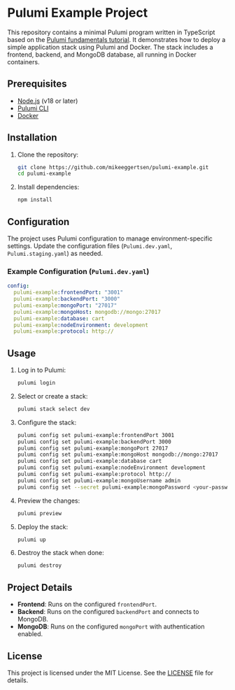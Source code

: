 # Pulumi Example Project

This repository contains a minimal Pulumi program written in TypeScript based on the [Pulumi fundamentals tutorial](https://www.pulumi.com/tutorials/pulumi-fundamentals/). It demonstrates how to deploy a simple application stack using Pulumi and Docker. The stack includes a frontend, backend, and MongoDB database, all running in Docker containers.

## Prerequisites

- [Node.js](https://nodejs.org/) (v18 or later)
- [Pulumi CLI](https://www.pulumi.com/docs/get-started/install/)
- [Docker](https://www.docker.com/)

## Installation

1. Clone the repository:

   ```sh
   git clone https://github.com/mikeeggertsen/pulumi-example.git
   cd pulumi-example
   ```

2. Install dependencies:

   ```sh
   npm install
   ```

## Configuration

The project uses Pulumi configuration to manage environment-specific settings. Update the configuration files (`Pulumi.dev.yaml`, `Pulumi.staging.yaml`) as needed.

### Example Configuration (`Pulumi.dev.yaml`)

```yaml
config:
  pulumi-example:frontendPort: "3001"
  pulumi-example:backendPort: "3000"
  pulumi-example:mongoPort: "27017"
  pulumi-example:mongoHost: mongodb://mongo:27017
  pulumi-example:database: cart
  pulumi-example:nodeEnvironment: development
  pulumi-example:protocol: http://
```

## Usage

1. Log in to Pulumi:

   ```sh
   pulumi login
   ```

2. Select or create a stack:

   ```sh
   pulumi stack select dev
   ```

3. Configure the stack:

   ```sh
   pulumi config set pulumi-example:frontendPort 3001
   pulumi config set pulumi-example:backendPort 3000
   pulumi config set pulumi-example:mongoPort 27017
   pulumi config set pulumi-example:mongoHost mongodb://mongo:27017
   pulumi config set pulumi-example:database cart
   pulumi config set pulumi-example:nodeEnvironment development
   pulumi config set pulumi-example:protocol http://
   pulumi config set pulumi-example:mongoUsername admin
   pulumi config set --secret pulumi-example:mongoPassword <your-password>
   ```

4. Preview the changes:

   ```sh
   pulumi preview
   ```

5. Deploy the stack:

   ```sh
   pulumi up
   ```

6. Destroy the stack when done:

   ```sh
   pulumi destroy
   ```

## Project Details

- **Frontend**: Runs on the configured `frontendPort`.
- **Backend**: Runs on the configured `backendPort` and connects to MongoDB.
- **MongoDB**: Runs on the configured `mongoPort` with authentication enabled.

## License

This project is licensed under the MIT License. See the [LICENSE](LICENSE) file for details.
